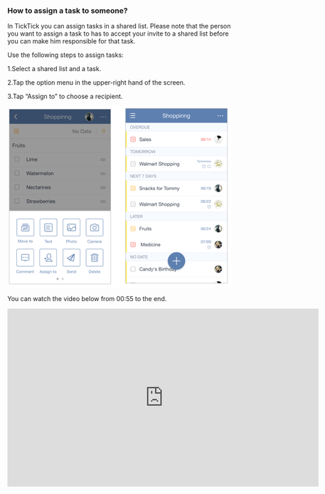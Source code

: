 ### How to assign a task to someone?
In TickTick you can assign tasks in a shared list. Please note that the person you want to assign a task to has to accept your invite to a shared list before you can make him responsible for that task.

Use the following steps to assign tasks:

1.Select a shared list and a task.

2.Tap the option menu in the upper-right hand of the screen.

3.Tap “Assign to” to choose a recipient.

![](../images/iosassign.png)

You can watch the video below from 00:55 to the end.

<iframe width="700" height="400" src="https://www.youtube.com/embed/CTW6geOAGtw?list=PLbWRKVi0_aTEwRLCS5T4MD0wCQU_ve8xW" frameborder="0" allowfullscreen></iframe>
